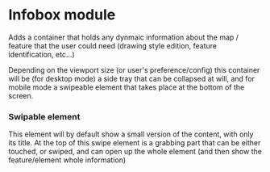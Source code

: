 # Infobox module

Adds a container that holds any dynmaic information about the map / feature that the user could need (drawing style edition, feature identification, etc...)

Depending on the viewport size (or user's preference/config) this container will be (for desktop mode) a side tray that can be collapsed at will, 
and for mobile mode a swipeable element that takes place at the bottom of the screen.

### Swipable element

This element will by default show a small version of the content, with only its title.
At the top of this swipe element is a grabbing part that can be either touched, or swiped, and can open up the whole element (and then show the feature/element whole information)
